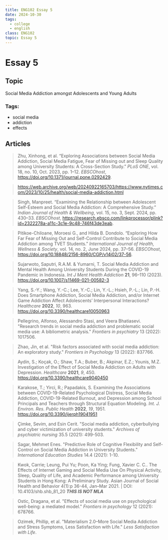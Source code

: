 ```yaml
---
title: ENG102 Essay 5
date: 2024-10-30
tags:
  - college
  - english
class: ENG102
topic: Essay 5
---
```


# Essay 5

## Topic

Social Media Addiction amongst Adolescents and Young Adults

### Tags:

- social media
- addiction
- effects

## Articles

> Zhu, Xinhong, et al. “Exploring Associations between Social Media Addiction, Social Media Fatigue, Fear of Missing out and Sleep Quality among University Students: A Cross-Section Study.” _PLoS ONE_, vol. 18, no. 10, Oct. 2023, pp. 1–12. _EBSCOhost_, https://doi.org/10.1371/journal.pone.0292429.

> https://web.archive.org/web/20240922165703/https://www.nytimes.com/2023/10/25/health/social-media-addiction.html

> Singh, Manpreet. “Examining the Relationship between Adolescent Self-Esteem and Social Media Addiction: A Comprehensive Study.” _Indian Journal of Health & Wellbeing_, vol. 15, no. 3, Sept. 2024, pp. 430–33. _EBSCOhost_, https://research.ebsco.com/linkprocessor/plink?id=2322278a-a11c-3c1e-9c48-746f43de3eab.

> Pitikoe-Chiloane, Moroesi G., and Hilda B. Dondolo. “Exploring How Far Fear of Missing Out and Self-Control Contribute to Social Media Addiction among TVET Students.” _International Journal of Health, Wellness & Society_, vol. 14, no. 2, June 2024, pp. 37–56. _EBSCOhost_, https://doi.org/10.18848/2156-8960/CGP/v14i02/37-56.

> Sujarwoto, Saputri, R.A.M. & Yumarni, T. Social Media Addiction and Mental Health Among University Students During the COVID-19 Pandemic in Indonesia. _Int J Ment Health Addiction_ **21**, 96–110 (2023). https://doi.org/10.1007/s11469-021-00582-3

> Yang, S.-Y.; Wang, Y.-C.; Lee, Y.-C.; Lin, Y.-L.; Hsieh, P.-L.; Lin, P.-H. Does Smartphone Addiction, Social Media Addiction, and/or Internet Game Addiction Affect Adolescents’ Interpersonal Interactions? _Healthcare_ **2022**, _10_, 963. https://doi.org/10.3390/healthcare10050963

> Pellegrino, Alfonso, Alessandro Stasi, and Veera Bhatiasevi. "Research trends in social media addiction and problematic social media use: A bibliometric analysis." _Frontiers in psychiatry_ 13 (2022): 1017506.

> Zhao, Jin, et al. "Risk factors associated with social media addiction: An exploratory study." _Frontiers in Psychology_ 13 (2022): 837766.

> Aydin, S.; Koçak, O.; Shaw, T.A.; Buber, B.; Akpinar, E.Z.; Younis, M.Z. Investigation of the Effect of Social Media Addiction on Adults with Depression. _Healthcare_ **2021**, _9_, 450. https://doi.org/10.3390/healthcare9040450

> Karakose, T.; Yirci, R.; Papadakis, S. Examining the Associations between COVID-19-Related Psychological Distress, Social Media Addiction, COVID-19-Related Burnout, and Depression among School Principals and Teachers through Structural Equation Modeling. _Int. J. Environ. Res. Public Health_ **2022**, _19_, 1951. https://doi.org/10.3390/ijerph19041951

> Çimke, Sevim, and Esin Cerit. "Social media addiction, cyberbullying and cyber victimization of university students." _Archives of psychiatric nursing_ 35.5 (2021): 499-503.

> Sagar, Mehmet Enes. "Predictive Role of Cognitive Flexibility and Self-Control on Social Media Addiction in University Students." _International Education Studies_ 14.4 (2021): 1-10.

> Kwok, Carrie; Leung, Pui Yu; Poon, Ka Ying; Fung, Xavier C. C.. The Effects of Internet Gaming and Social Media Use On Physical Activity, Sleep, Quality of Life, and Academic Performance among University Students in Hong Kong: A Preliminary Study. Asian Journal of Social Health and Behavior 4(1):p 36-44, Jan–Mar 2021. | DOI: 10.4103/shb.shb_81_20 ***THIS IS NOT MLA***

> Ostic, Dragana, et al. "Effects of social media use on psychological well-being: a mediated model." _Frontiers in psychology_ 12 (2021): 678766.

> Ozimek, Phillip, et al. "Materialism 2.0–More Social Media Addiction and Stress Symptoms, Less Satisfaction with Life." _Less Satisfaction with Life_.